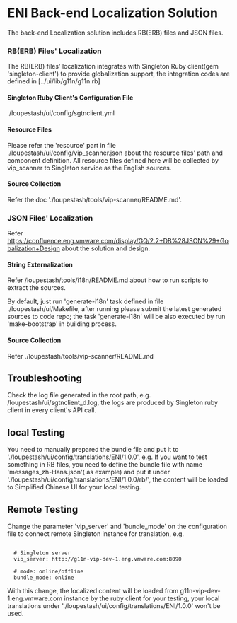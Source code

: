 # ENI Back-end Localization Solution

The back-end Localization  solution includes RB(ERB) files and JSON files.

### RB(ERB) Files' Localization

The RB(ERB) files' localization integrates with Singleton Ruby client(gem 'singleton-client') to provide globalization support, the integration codes are defined in [../ui/lib/g11n/g11n.rb]

#### Singleton Ruby Client's Configuration File

./loupestash/ui/config/sgtnclient.yml

#### Resource Files

Please refer the 'resource' part in file ./loupestash/ui/config/vip_scanner.json about the resource files' path and component definition. All resource files defined here will be collected by vip_scanner to Singleton service as the English sources.

#### Source Collection

Refer the doc './loupestash/tools/vip-scanner/README.md'.

### JSON Files' Localization

Refer https://confluence.eng.vmware.com/display/GQ/2.2+DB%28JSON%29+Gobalization+Design about the solution and design.

#### String Externalization

Refer /loupestash/tools/i18n/README.md about how to run scripts to extract the sources.

By default, just run 'generate-i18n' task defined in file ./loupestash/ui/Makefile, after running please submit the latest generated sources to code repo; the task 'generate-i18n' will be also executed by run 'make-bootstrap' in building process.

#### Source Collection

Refer ./loupestash/tools/vip-scanner/README.md

## Troubleshooting

Check the log file generated in the root path, e.g. /loupestash/ui/sgtnclient_d.log, the logs are produced by Singleton ruby client in every client's API call.

## local Testing

You need to manually prepared the bundle file and put it to './loupestash/ui/config/translations/ENI/1.0.0', e.g. If you want to test something in RB files, you need to define the bundle file with name 'messages_zh-Hans.json'( as example) and put it under './loupestash/ui/config/translations/ENI/1.0.0/rb/', the content will be loaded to Simplified Chinese UI for your local testing.


## Remote Testing

Change the  parameter 'vip_server' and 'bundle_mode' on the configuration file to connect remote Singleton instance for translation, e.g.

```  

  # Singleton server
  vip_server: http://g11n-vip-dev-1.eng.vmware.com:8090

  # mode: online/offline
  bundle_mode: online

```  
With this change, the localized content will be loaded from g11n-vip-dev-1.eng.vmware.com instance by the ruby client for your testing, your local translations under './loupestash/ui/config/translations/ENI/1.0.0' won't be used.